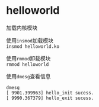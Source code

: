 # helloworld

加载内核模块  
  
使用`insmod`加载模块  
`insmod helloworld.ko`  

使用`rmmod`卸载模块   
`rmmod helloworld`

使用`dmesg`查看信息  
```
dmesg
[ 9901.399963] hello_init sucess.
[ 9990.367379] hello_exit sucess.
```
